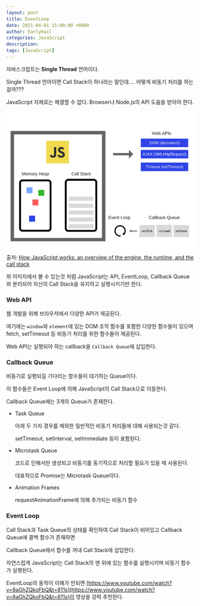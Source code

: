 ```yaml
---
layout: post
title: EventLoop
date: 2021-04-01 15:00:00 +0900
author: EarlyHail
categories: JavaScript
description:
tags: [JavaScript]
---
```


자바스크립트는 **Single Thread** 언어이다.

Single Thread 언어이면 Call Stack이 하나라는 말인데.... 어떻게 비동기 처리를 하는걸까???

JavaScript 자체로는 해결할 수 없다. Browser나 Node.js의 API 도움을 받아야 한다.

![event-loop](/assets/posts/JavaScript/EventLoop/img1.png)
출처: [How JavaScript works: an overview of the engine, the runtime, and the call stack](https://blog.sessionstack.com/how-does-javascript-actually-work-part-1-b0bacc073cf)

위 이미지에서 볼 수 있는것 처럼 JavaScript는 API, EventLoop, Callback Queue와 분리되어 자신의 Call Stack을 유지하고 실행시키기만 한다.

### Web API

웹 개발을 위해 브라우저에서 다양한 API가 제공된다.

여기에는 `window`와 `element`에 있는 DOM 조작 함수를 포함한 다양한 함수들이 있으며 fetch, setTimeout 등 비동기 처리를 위한 함수들이 제공된다.

Web API는 실행되야 하는 callback을 `Callback Queue`에 삽입한다.

### Callback Queue

비동기로 실행되길 기다리는 함수들이 대기하는 Queue이다.

이 함수들은 Event Loop에 의해 JavaScript의 Call Stack으로 이동한다.

Callback Queue에는 3개의 Queue가 존재한다.

- Task Queue

  아래 두 가지 경우를 제외한 일반적인 비동기 처리들에 대해 사용되는것 같다.

  setTimeout, setInterval, setImmediate 등이 표함된다.

- Microtask Queue

  코드로 인해서만 생성되고 비동기를 동기적으로 처리할 필요가 있을 때 사용된다.

  대표적으로 Promise는 Microtask Queue이다.

- Animation Frames

  requestAnimationFrame에 의해 추가되는 비동기 함수

### Event Loop

Call Stack과 Task Queue의 상태를 확인하여 Call Stack이 비어있고 Callback Queue에 콜백 함수가 존재하면

Callback Queue에서 함수를 꺼내 Call Stack에 삽입한다.

자연스럽게 JavaScript는 Call Stack의 맨 위에 있는 함수를 실행시키며 비동기 함수가 실행된다.

EventLoop의 동작이 이해가 안되면 [https://www.youtube.com/watch?v=8aGhZQkoFbQ&t=811s](https://www.youtube.com/watch?v=8aGhZQkoFbQ&t=811s)이 영상을 강력 추천한다.
